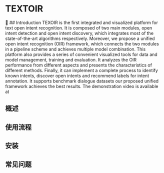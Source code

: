 # TEXTOIR

:pushpin: ## Introduction
TEXOIR is the first integrated and visualized platform for text open intent recognition. It is composed of two main modules, open intent detection and open intent discovery, which integrates most of the state-of-the-art algorithms respectively. Moreover, we propose a unified open intent recognition (OIR) framework, which connects the two modules in a pipeline scheme and achieves multiple model combination. This platform also provides a series of convenient visualized tools for data and model management, training and evaluation. It analyzes the OIR performance from different aspects and presents the characteristics of different methods. Finally, it can implement a complete process to identify known intents, discover open intents and recommend labels for intent annotation. It supports benchmark dialogue datasets our proposed unified framework achieves the best results. The demonstration video is available at 

## 概述

## 使用流程

## 安装

## 常见问题
